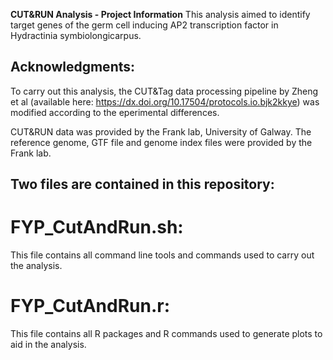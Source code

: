 **CUT&RUN Analysis - Project Information** 
This analysis aimed to identify target genes of the germ cell inducing AP2 transcription factor in Hydractinia symbiolongicarpus. 

## Acknowledgments: 
To carry out this analysis, the CUT&Tag data processing pipeline by Zheng et al (available here: https://dx.doi.org/10.17504/protocols.io.bjk2kkye) was modified according to the eperimental differences. 

CUT&RUN data was provided by the Frank lab, University of Galway. The reference genome, GTF file and genome index files were provided by the Frank lab.

## Two files are contained in this repository:

  # FYP_CutAndRun.sh: 
This file contains all command line tools and commands used to carry out the analysis. 

  # FYP_CutAndRun.r:
This file contains all R packages and R commands used to generate plots to aid in the analysis.

